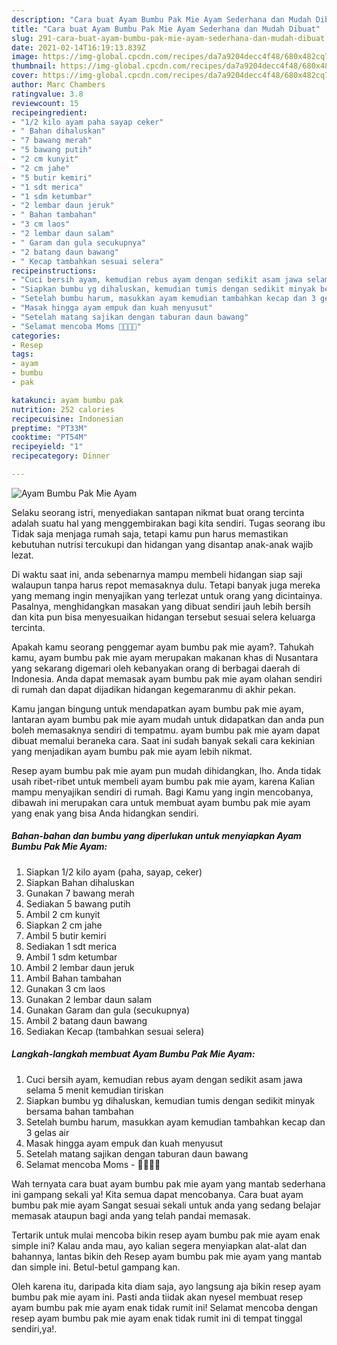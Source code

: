 ```yaml
---
description: "Cara buat Ayam Bumbu Pak Mie Ayam Sederhana dan Mudah Dibuat"
title: "Cara buat Ayam Bumbu Pak Mie Ayam Sederhana dan Mudah Dibuat"
slug: 291-cara-buat-ayam-bumbu-pak-mie-ayam-sederhana-dan-mudah-dibuat
date: 2021-02-14T16:19:13.839Z
image: https://img-global.cpcdn.com/recipes/da7a9204decc4f48/680x482cq70/ayam-bumbu-pak-mie-ayam-foto-resep-utama.jpg
thumbnail: https://img-global.cpcdn.com/recipes/da7a9204decc4f48/680x482cq70/ayam-bumbu-pak-mie-ayam-foto-resep-utama.jpg
cover: https://img-global.cpcdn.com/recipes/da7a9204decc4f48/680x482cq70/ayam-bumbu-pak-mie-ayam-foto-resep-utama.jpg
author: Marc Chambers
ratingvalue: 3.8
reviewcount: 15
recipeingredient:
- "1/2 kilo ayam paha sayap ceker"
- " Bahan dihaluskan"
- "7 bawang merah"
- "5 bawang putih"
- "2 cm kunyit"
- "2 cm jahe"
- "5 butir kemiri"
- "1 sdt merica"
- "1 sdm ketumbar"
- "2 lembar daun jeruk"
- " Bahan tambahan"
- "3 cm laos"
- "2 lembar daun salam"
- " Garam dan gula secukupnya"
- "2 batang daun bawang"
- " Kecap tambahkan sesuai selera"
recipeinstructions:
- "Cuci bersih ayam, kemudian rebus ayam dengan sedikit asam jawa selama 5 menit kemudian tiriskan"
- "Siapkan bumbu yg dihaluskan, kemudian tumis dengan sedikit minyak bersama bahan tambahan"
- "Setelah bumbu harum, masukkan ayam kemudian tambahkan kecap dan 3 gelas air"
- "Masak hingga ayam empuk dan kuah menyusut"
- "Setelah matang sajikan dengan taburan daun bawang"
- "Selamat mencoba Moms 👩‍🍳😍😘"
categories:
- Resep
tags:
- ayam
- bumbu
- pak

katakunci: ayam bumbu pak 
nutrition: 252 calories
recipecuisine: Indonesian
preptime: "PT33M"
cooktime: "PT54M"
recipeyield: "1"
recipecategory: Dinner

---
```



![Ayam Bumbu Pak Mie Ayam](https://img-global.cpcdn.com/recipes/da7a9204decc4f48/680x482cq70/ayam-bumbu-pak-mie-ayam-foto-resep-utama.jpg)

Selaku seorang istri, menyediakan santapan nikmat buat orang tercinta adalah suatu hal yang menggembirakan bagi kita sendiri. Tugas seorang ibu Tidak saja menjaga rumah saja, tetapi kamu pun harus memastikan kebutuhan nutrisi tercukupi dan hidangan yang disantap anak-anak wajib lezat.

Di waktu  saat ini, anda sebenarnya mampu membeli hidangan siap saji walaupun tanpa harus repot memasaknya dulu. Tetapi banyak juga mereka yang memang ingin menyajikan yang terlezat untuk orang yang dicintainya. Pasalnya, menghidangkan masakan yang dibuat sendiri jauh lebih bersih dan kita pun bisa menyesuaikan hidangan tersebut sesuai selera keluarga tercinta. 



Apakah kamu seorang penggemar ayam bumbu pak mie ayam?. Tahukah kamu, ayam bumbu pak mie ayam merupakan makanan khas di Nusantara yang sekarang digemari oleh kebanyakan orang di berbagai daerah di Indonesia. Anda dapat memasak ayam bumbu pak mie ayam olahan sendiri di rumah dan dapat dijadikan hidangan kegemaranmu di akhir pekan.

Kamu jangan bingung untuk mendapatkan ayam bumbu pak mie ayam, lantaran ayam bumbu pak mie ayam mudah untuk didapatkan dan anda pun boleh memasaknya sendiri di tempatmu. ayam bumbu pak mie ayam dapat dibuat memalui beraneka cara. Saat ini sudah banyak sekali cara kekinian yang menjadikan ayam bumbu pak mie ayam lebih nikmat.

Resep ayam bumbu pak mie ayam pun mudah dihidangkan, lho. Anda tidak usah ribet-ribet untuk membeli ayam bumbu pak mie ayam, karena Kalian mampu menyajikan sendiri di rumah. Bagi Kamu yang ingin mencobanya, dibawah ini merupakan cara untuk membuat ayam bumbu pak mie ayam yang enak yang bisa Anda hidangkan sendiri.

<!--inarticleads1-->

##### Bahan-bahan dan bumbu yang diperlukan untuk menyiapkan Ayam Bumbu Pak Mie Ayam:

1. Siapkan 1/2 kilo ayam (paha, sayap, ceker)
1. Siapkan  Bahan dihaluskan
1. Gunakan 7 bawang merah
1. Sediakan 5 bawang putih
1. Ambil 2 cm kunyit
1. Siapkan 2 cm jahe
1. Ambil 5 butir kemiri
1. Sediakan 1 sdt merica
1. Ambil 1 sdm ketumbar
1. Ambil 2 lembar daun jeruk
1. Ambil  Bahan tambahan
1. Gunakan 3 cm laos
1. Gunakan 2 lembar daun salam
1. Gunakan  Garam dan gula (secukupnya)
1. Ambil 2 batang daun bawang
1. Sediakan  Kecap (tambahkan sesuai selera)




<!--inarticleads2-->

##### Langkah-langkah membuat Ayam Bumbu Pak Mie Ayam:

1. Cuci bersih ayam, kemudian rebus ayam dengan sedikit asam jawa selama 5 menit kemudian tiriskan
1. Siapkan bumbu yg dihaluskan, kemudian tumis dengan sedikit minyak bersama bahan tambahan
1. Setelah bumbu harum, masukkan ayam kemudian tambahkan kecap dan 3 gelas air
1. Masak hingga ayam empuk dan kuah menyusut
1. Setelah matang sajikan dengan taburan daun bawang
1. Selamat mencoba Moms - 👩‍🍳😍😘




Wah ternyata cara buat ayam bumbu pak mie ayam yang mantab sederhana ini gampang sekali ya! Kita semua dapat mencobanya. Cara buat ayam bumbu pak mie ayam Sangat sesuai sekali untuk anda yang sedang belajar memasak ataupun bagi anda yang telah pandai memasak.

Tertarik untuk mulai mencoba bikin resep ayam bumbu pak mie ayam enak simple ini? Kalau anda mau, ayo kalian segera menyiapkan alat-alat dan bahannya, lantas bikin deh Resep ayam bumbu pak mie ayam yang mantab dan simple ini. Betul-betul gampang kan. 

Oleh karena itu, daripada kita diam saja, ayo langsung aja bikin resep ayam bumbu pak mie ayam ini. Pasti anda tiidak akan nyesel membuat resep ayam bumbu pak mie ayam enak tidak rumit ini! Selamat mencoba dengan resep ayam bumbu pak mie ayam enak tidak rumit ini di tempat tinggal sendiri,ya!.

